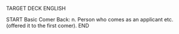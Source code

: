 TARGET DECK
ENGLISH

START
Basic
Comer
Back: n. Person who comes as an applicant etc. (offered it to the first comer).
END
